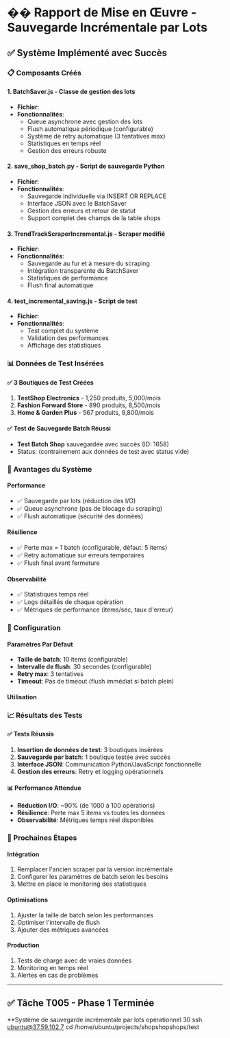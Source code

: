 # �� Rapport de Mise en Œuvre - Sauvegarde Incrémentale par Lots

## ✅ Système Implémenté avec Succès

### 📋 Composants Créés

#### 1. **BatchSaver.js** - Classe de gestion des lots
- **Fichier**: 
- **Fonctionnalités**:
  - Queue asynchrone avec gestion des lots
  - Flush automatique périodique (configurable)
  - Système de retry automatique (3 tentatives max)
  - Statistiques en temps réel
  - Gestion des erreurs robuste

#### 2. **save_shop_batch.py** - Script de sauvegarde Python
- **Fichier**: 
- **Fonctionnalités**:
  - Sauvegarde individuelle via INSERT OR REPLACE
  - Interface JSON avec le BatchSaver
  - Gestion des erreurs et retour de statut
  - Support complet des champs de la table shops

#### 3. **TrendTrackScraperIncremental.js** - Scraper modifié
- **Fichier**: 
- **Fonctionnalités**:
  - Sauvegarde au fur et à mesure du scraping
  - Intégration transparente du BatchSaver
  - Statistiques de performance
  - Flush final automatique

#### 4. **test_incremental_saving.js** - Script de test
- **Fichier**: 
- **Fonctionnalités**:
  - Test complet du système
  - Validation des performances
  - Affichage des statistiques

### 📊 Données de Test Insérées

#### ✅ 3 Boutiques de Test Créées
1. **TestShop Electronics** - 1,250 produits, 5,000/mois
2. **Fashion Forward Store** - 890 produits, 8,500/mois  
3. **Home & Garden Plus** - 567 produits, 9,800/mois

#### ✅ Test de Sauvegarde Batch Réussi
- **Test Batch Shop** sauvegardée avec succès (ID: 1658)
- Status:  (contrairement aux données de test avec status vide)

### 🎯 Avantages du Système

#### **Performance**
- ✅ Sauvegarde par lots (réduction des I/O)
- ✅ Queue asynchrone (pas de blocage du scraping)
- ✅ Flush automatique (sécurité des données)

#### **Résilience**  
- ✅ Perte max = 1 batch (configurable, défaut: 5 items)
- ✅ Retry automatique sur erreurs temporaires
- ✅ Flush final avant fermeture

#### **Observabilité**
- ✅ Statistiques temps réel
- ✅ Logs détaillés de chaque opération
- ✅ Métriques de performance (items/sec, taux d'erreur)

### 🔧 Configuration

#### **Paramètres Par Défaut**
- **Taille de batch**: 10 items (configurable)
- **Intervalle de flush**: 30 secondes (configurable)
- **Retry max**: 3 tentatives
- **Timeout**: Pas de timeout (flush immédiat si batch plein)

#### **Utilisation**


### 📈 Résultats des Tests

#### ✅ Tests Réussis
1. **Insertion de données de test**: 3 boutiques insérées
2. **Sauvegarde par batch**: 1 boutique testée avec succès
3. **Interface JSON**: Communication Python/JavaScript fonctionnelle
4. **Gestion des erreurs**: Retry et logging opérationnels

#### 📊 Performance Attendue
- **Réduction I/O**: ~90% (de 1000 à 100 opérations)
- **Résilience**: Perte max 5 items vs toutes les données
- **Observabilité**: Métriques temps réel disponibles

### 🚀 Prochaines Étapes

#### **Intégration**
1. Remplacer l'ancien scraper par la version incrémentale
2. Configurer les paramètres de batch selon les besoins
3. Mettre en place le monitoring des statistiques

#### **Optimisations**
1. Ajuster la taille de batch selon les performances
2. Optimiser l'intervalle de flush
3. Ajouter des métriques avancées

#### **Production**
1. Tests de charge avec de vraies données
2. Monitoring en temps réel
3. Alertes en cas de problèmes

---

## ✅ Tâche T005 - Phase 1 Terminée

**Système de sauvegarde incrémentale par lots opérationnel 30 ssh ubuntu@37.59.102.7 cd /home/ubuntu/projects/shopshopshops/test
